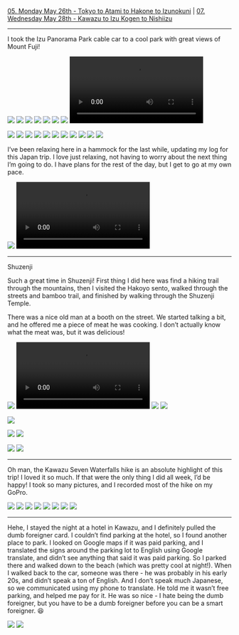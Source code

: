 [05. Monday May 26th - Tokyo to Atami to Hakone to Izunokuni](05.%20Monday%20May%2026th%20-%20Tokyo%20to%20Atami%20to%20Hakone%20to%20Izunokuni.md) | [07. Wednesday May 28th - Kawazu to Izu Kogen to Nishiizu](07.%20Wednesday%20May%2028th%20-%20Kawazu%20to%20Izu%20Kogen%20to%20Nishiizu.md)

---

I took the Izu Panorama Park cable car to a cool park with great views of Mount Fuji!

![](IMG_9425.jpeg)
![](IMG_9424.jpeg)
![](IMG_9426.jpeg)
![](IMG_9427.jpeg)
![](IMG_9436.jpeg)
![](IMG_9430.jpeg)
![](IMG_9443.jpeg)
![](IMG_9442.mov)




![](../../../docs/images/IMG_9423.jpeg)
![](../../../docs/images/IMG_9424.jpeg)
![](../../../docs/images/IMG_9426.jpeg)
![](../../../docs/images/IMG_9427.jpeg)
![](../../../docs/images/IMG_9428.jpeg)
![](../../../docs/images/IMG_9430.jpeg)
![](../../../docs/images/IMG_9434.jpeg)
![](../../../docs/images/IMG_9437.jpeg)
![](../../../docs/images/IMG_9444.jpeg)
![](../../../docs/images/IMG_9447.jpeg)
![](../../../docs/images/IMG_9448.jpeg)

I’ve been relaxing here in a hammock for the last while, updating my log for this Japan trip. I love just relaxing, not having to worry about the next thing I’m going to do. I have plans for the rest of the day, but I get to go at my own pace.

![](IMG_9448.jpeg)
![](IMG_9439.mov)

---

Shuzenji

Such a great time in Shuzenji! First thing I did here was find a hiking trail through the mountains, then I visited the Hakoyo sento, walked through the streets and bamboo trail, and finished by walking through the Shuzenji Temple. 

There was a nice old man at a booth on the street. We started talking a bit, and he offered me a piece of meat he was cooking. I don’t actually know what the meat was, but it was delicious! 

![](IMG_9453.jpeg)
![](IMG_9456.mov)
![](IMG_9457.jpeg)
![](IMG_9458.jpeg)


![](IMG_9460.jpeg)

![](IMG_9464.jpeg)
![](IMG_9463.jpeg)

![](IMG_9472.jpeg)
![](IMG_9473.jpeg)

---

Oh man, the Kawazu Seven Waterfalls hike is an absolute highlight of this trip! I loved it so much. If that were the only thing I did all week, I’d be happy! I took so many pictures, and I recorded most of the hike on my GoPro. 

![](IMG_9478.jpeg)
![](IMG_9483.jpeg)
![](IMG_9485.jpeg)
![](IMG_9484.jpeg)
![](IMG_9492.jpeg)
![](IMG_9498.jpeg)
![](IMG_9499.jpeg)
![](IMG_9488.jpeg)

---
Hehe, I stayed the night at a hotel in Kawazu, and I definitely pulled the dumb foreigner card. I couldn’t find parking at the hotel, so I found another place to park. I looked on Google maps if it was paid parking, and I translated the signs around the parking lot to English using Google translate, and didn’t see anything that said it was paid parking. So I parked there and walked down to the beach (which was pretty cool at night!). When I walked back to the car, someone was there - he was probably in his early 20s, and didn’t speak a ton of English. And I don’t speak much Japanese, so we communicated using my phone to translate. He told me it wasn’t free parking, and helped me pay for it. He was so nice - I hate being the dumb foreigner, but you have to be a dumb foreigner before you can be a smart foreigner. 😆

![](IMG_9508.jpeg)
![](IMG_9506.jpeg)
